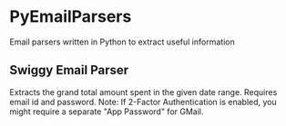 # PyEmailParsers
Email parsers written in Python to extract useful information

## Swiggy Email Parser

Extracts the grand total amount spent in the given date range.
Requires email id and password. 
Note: If 2-Factor Authentication is enabled, you might require a separate "App Password" for GMail.
